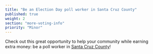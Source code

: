 ```yaml
---
title: "Be an Election Day poll worker in Santa Cruz County"
published: true
weight: 2
section: "more-voting-info"
priority: "Minor"
---
```


Check out this great opportunity to help your community while earning extra money: be a poll worker in [Santa Cruz County](https://www.votescount.com/MainMenu/PollWorkers.aspx)!
